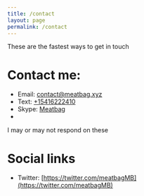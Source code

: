 ```yaml
---
title: /contact
layout: page
permalink: /contact
---
```

These are the fastest ways to get in touch
# Contact me:
- Email: [contact@meatbag.xyz](mailto:contact@meatbag.xyz)
- Text: [+15416222410](sms:+15416222410)
- Skype: [Meatbag](skype:live:.cid.d59a8673cffca71b?chat)
- 
I may or may not respond on these
# Social links
- Twitter: [https://twitter.com/meatbagMB](https://twitter.com/meatbagMB)
